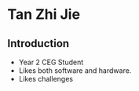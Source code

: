 # Tan Zhi Jie
## Introduction
* Year 2 CEG Student
* Likes both software and hardware.
* Likes challenges
